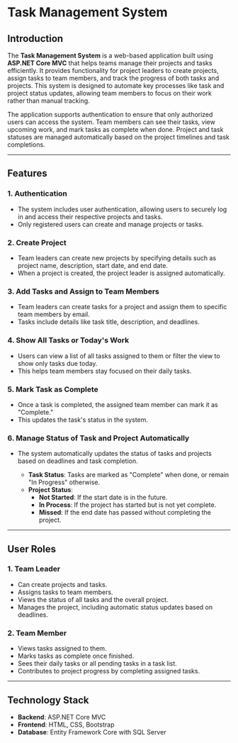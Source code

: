 # Task Management System

## Introduction

The **Task Management System** is a web-based application built using **ASP.NET Core MVC** that helps teams manage their projects and tasks efficiently. It provides functionality for project leaders to create projects, assign tasks to team members, and track the progress of both tasks and projects. This system is designed to automate key processes like task and project status updates, allowing team members to focus on their work rather than manual tracking.

The application supports authentication to ensure that only authorized users can access the system. Team members can see their tasks, view upcoming work, and mark tasks as complete when done. Project and task statuses are managed automatically based on the project timelines and task completions.

---

## Features

### 1. Authentication
- The system includes user authentication, allowing users to securely log in and access their respective projects and tasks.
- Only registered users can create and manage projects or tasks.

### 2. Create Project
- Team leaders can create new projects by specifying details such as project name, description, start date, and end date.
- When a project is created, the project leader is assigned automatically.

### 3. Add Tasks and Assign to Team Members
- Team leaders can create tasks for a project and assign them to specific team members by email.
- Tasks include details like task title, description, and deadlines.

### 4. Show All Tasks or Today's Work
- Users can view a list of all tasks assigned to them or filter the view to show only tasks due today.
- This helps team members stay focused on their daily tasks.

### 5. Mark Task as Complete
- Once a task is completed, the assigned team member can mark it as "Complete."
- This updates the task's status in the system.

### 6. Manage Status of Task and Project Automatically
- The system automatically updates the status of tasks and projects based on deadlines and task completion.
  
  - **Task Status**: Tasks are marked as "Complete" when done, or remain "In Progress" otherwise.
  - **Project Status**:
    - **Not Started**: If the start date is in the future.
    - **In Process**: If the project has started but is not yet complete.
    - **Missed**: If the end date has passed without completing the project.

---

## User Roles

### 1. Team Leader
- Can create projects and tasks.
- Assigns tasks to team members.
- Views the status of all tasks and the overall project.
- Manages the project, including automatic status updates based on deadlines.

### 2. Team Member
- Views tasks assigned to them.
- Marks tasks as complete once finished.
- Sees their daily tasks or all pending tasks in a task list.
- Contributes to project progress by completing assigned tasks.

---

## Technology Stack

- **Backend**: ASP.NET Core MVC
- **Frontend**: HTML, CSS, Bootstrap
- **Database**: Entity Framework Core with SQL Server
